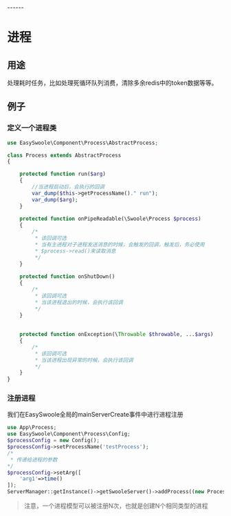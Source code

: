 <head>
     <title>EasySwoole自定义进程|swoole自定义进程|swoole进程|swoole多进程|php多进程</title>
     <meta name="keywords" content="EasySwoole自定义进程|swoole自定义进程|swoole进程|swoole多进程|php多进程"/>
     <meta name="description" content="EasySwoole自定义进程|swoole自定义进程|swoole进程|swoole多进程|php多进程"/>
</head>
---<head>---

# 进程

## 用途
处理耗时任务，比如处理死循环队列消费，清除多余redis中的token数据等等。

## 例子

### 定义一个进程类
```php
use EasySwoole\Component\Process\AbstractProcess;

class Process extends AbstractProcess
{

    protected function run($arg)
    {
        //当进程启动后，会执行的回调
        var_dump($this->getProcessName()." run");
        var_dump($arg);
    }
    
    protected function onPipeReadable(\Swoole\Process $process)
    {
        /*
         * 该回调可选
         * 当有主进程对子进程发送消息的时候，会触发的回调，触发后，务必使用
         * $process->read()来读取消息
         */
    }
    
    protected function onShutDown()
    {
        /*
         * 该回调可选
         * 当该进程退出的时候，会执行该回调
         */
    }
    
    
    protected function onException(\Throwable $throwable, ...$args)
    {
        /*
         * 该回调可选
         * 当该进程出现异常的时候，会执行该回调
         */
    }
}
```


### 注册进程

我们在EasySwoole全局的mainServerCreate事件中进行进程注册
```php
use App\Process;
use EasySwoole\Component\Process\Config;
$processConfig = new Config();
$processConfig->setProcessName('testProcess');
/*
 * 传递给进程的参数
*/
$processConfig->setArg([
    'arg1'=>time()
]);
ServerManager::getInstance()->getSwooleServer()->addProcess((new Process($processConfig))->getProcess());
```

> 注意，一个进程模型可以被注册N次，也就是创建N个相同类型的进程